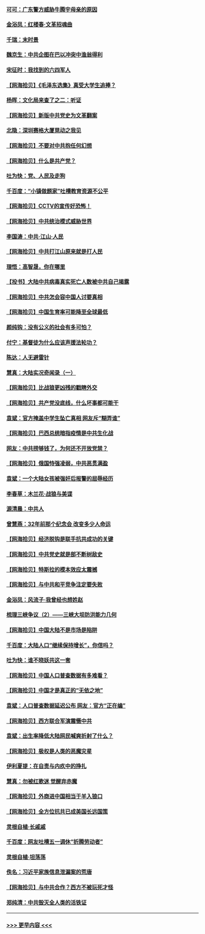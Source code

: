 #### [可可：广东警方威胁牛腾宇母亲的原因](../pages/nsc993/n12971100.md?t=05241502) 
#### [金浴凤：红楼春·文革招魂曲](../pages/nsc993/n12970354.md?t=05241502) 
#### [千瑞：末时景](../pages/nsc993/n12970337.md?t=05241502) 
#### [魏京生：中共企图在巴以冲突中渔翁得利](../pages/nsc993/n12970286.md?t=05241502) 
#### [宋征时：我找到的六四军人](../pages/nsc993/n12970213.md?t=05241502) 
#### [【网海拾贝】《毛泽东选集》真受大学生追捧？](../pages/nsc993/n12968779.md?t=05241502) 
#### [杨晖：文化局来查了之二：听证](../pages/nsc993/n12966528.md?t=05241502) 
#### [【网海拾贝】新版中共党史为文革翻案](../pages/nsc993/n12967526.md?t=05241502) 
#### [北隐：深圳赛格大厦晃动之我见](../pages/nsc993/n12967393.md?t=05241502) 
#### [【网海拾贝】不要对中共抱任何幻想](../pages/nsc993/n12965222.md?t=05241502) 
#### [【网海拾贝】什么是共产党？](../pages/nsc993/n12962781.md?t=05241502) 
#### [吐为快：党、人民及走狗](../pages/nsc993/n12962747.md?t=05241502) 
#### [千百度：“小镇做题家”吐槽教育资源不公平](../pages/nsc993/n12962705.md?t=05241502) 
#### [【网海拾贝】CCTV的宣传好恐怖！](../pages/nsc993/n12959984.md?t=05241502) 
#### [【网海拾贝】中共统治模式威胁世界](../pages/nsc993/n12957622.md?t=05241502) 
#### [李国涛：中共‧江山‧人民](../pages/nsc993/n12957502.md?t=05241502) 
#### [【网海拾贝】中共打江山原来就是打人民](../pages/nsc993/n12954345.md?t=05241502) 
#### [理悟：高智晟，你在哪里](../pages/nsc993/n12953115.md?t=05241502) 
#### [【投书】大陆中共病毒真实死亡人数被中共自己揭露](../pages/nsc993/n12953050.md?t=05241502) 
#### [【网海拾贝】中共怎会容中国人讨要真相](../pages/nsc993/n12952161.md?t=05241502) 
#### [【网海拾贝】中国生育率可能降至全球最低](../pages/nsc993/n12948793.md?t=05241502) 
#### [颜纯钩：没有公义的社会有多可怕？](../pages/nsc993/n12947626.md?t=05241502) 
#### [付宁：基督徒为什么应该声援法轮功？](../pages/nsc993/n12947233.md?t=05241502) 
#### [陈达：人无避雷针](../pages/nsc993/n12947098.md?t=05241502) 
#### [慧真：大陆实况奇闻录（一）](../pages/nsc993/n12945811.md?t=05241502) 
#### [【网海拾贝】比战狼更凶残的戳瞎外交](../pages/nsc993/n12945717.md?t=05241502) 
#### [【网海拾贝】共产党没底线，什么坏事都可能干](../pages/nsc993/n12942090.md?t=05241502) 
#### [袁斌：官方掩盖中学生坠亡真相 网友斥“糊弄谁”](../pages/nsc993/n12942029.md?t=05241502) 
#### [【网海拾贝】巴西总统暗指疫情是中共生化战](../pages/nsc993/n12938999.md?t=05241502) 
#### [网友：中共捞够钱了，为何还不开放党禁？](../pages/nsc993/n12938952.md?t=05241502) 
#### [【网海拾贝】俄国恃强凌弱，中共恶贯满盈](../pages/nsc993/n12936626.md?t=05241502) 
#### [袁斌：一个大陆女孩被强奸后报警的屈辱经历](../pages/nsc993/n12936547.md?t=05241502) 
#### [李春草：木兰花·战狼与美谍](../pages/nsc993/n12935995.md?t=05241502) 
#### [源清晨：中共人](../pages/nsc993/n12935589.md?t=05241502) 
#### [曾慧燕：32年前那个纪念会 改变多少人命运](../pages/nsc993/n12934233.md?t=05241502) 
#### [【网海拾贝】经济脱钩是联手抗共成功的关键](../pages/nsc993/n12934176.md?t=05241502) 
#### [【网海拾贝】中共党史就是部不断树敌史](../pages/nsc993/n12932844.md?t=05241502) 
#### [【网海拾贝】特斯拉的模本效应太震撼](../pages/nsc993/n12925626.md?t=05241502) 
#### [【网海拾贝】与中共和平竞争注定要失败](../pages/nsc993/n12923326.md?t=05241502) 
#### [金浴凤：风流子‧我曾经也想姓赵](../pages/nsc993/n12920911.md?t=05241502) 
#### [梳理三峡争议（2）——三峡大坝防洪能力几何](../pages/nsc993/n12920173.md?t=05241502) 
#### [【网海拾贝】中国大陆不是市场是陷阱](../pages/nsc993/n12920143.md?t=05241502) 
#### [千百度：大陆人口“继续保持增长”，你信吗？](../pages/nsc993/n12918946.md?t=05241502) 
#### [吐为快：谁不晓妖共这一套](../pages/nsc993/n12918941.md?t=05241502) 
#### [【网海拾贝】中国人口普查数据有多难看？](../pages/nsc993/n12917822.md?t=05241502) 
#### [【网海拾贝】中国才是真正的“无依之地”](../pages/nsc993/n12915845.md?t=05241502) 
#### [袁斌：人口普查数据延迟公布 网友：官方“正在编”](../pages/nsc993/n12915748.md?t=05241502) 
#### [【网海拾贝】西方联合军演震慑中共](../pages/nsc993/n12913466.md?t=05241502) 
#### [袁斌：出生率降低大陆网民喊爽折射了什么？](../pages/nsc993/n12913365.md?t=05241502) 
#### [【网海拾贝】极权是人类的恶魔灾星](../pages/nsc993/n12910697.md?t=05241502) 
#### [伊利夏提：在自责与内疚中的挣扎](../pages/nsc993/n12910493.md?t=05241502) 
#### [慧真：勿被红歌迷 觉醒弃赤魔](../pages/nsc993/n12910485.md?t=05241502) 
#### [【网海拾贝】外商进中国相当于羊入狼口](../pages/nsc993/n12908274.md?t=05241502) 
#### [【网海拾贝】全方位抗共已成美国长远国策](../pages/nsc993/n12906878.md?t=05241502) 
#### [灵根自植‧长戚戚](../pages/nsc993/n12905585.md?t=05241502) 
#### [千百度：网友吐槽五一调休“折腾劳动者”](../pages/nsc993/n12905934.md?t=05241502) 
#### [灵根自植‧坦荡荡](../pages/nsc993/n12905562.md?t=05241502) 
#### [佚名：习近平家族信息泄漏案的荒唐](../pages/nsc993/n12904705.md?t=05241502) 
#### [【网海拾贝】与中共合作？西方不被玩死才怪](../pages/nsc993/n12903873.md?t=05241502) 
#### [郑纯清：中共毁灭全人类的活铁证](../pages/nsc993/n12903785.md?t=05241502) 

----
#### [ >>> 更早内容 <<< ](../indexes/nsc993-earlier.md)
